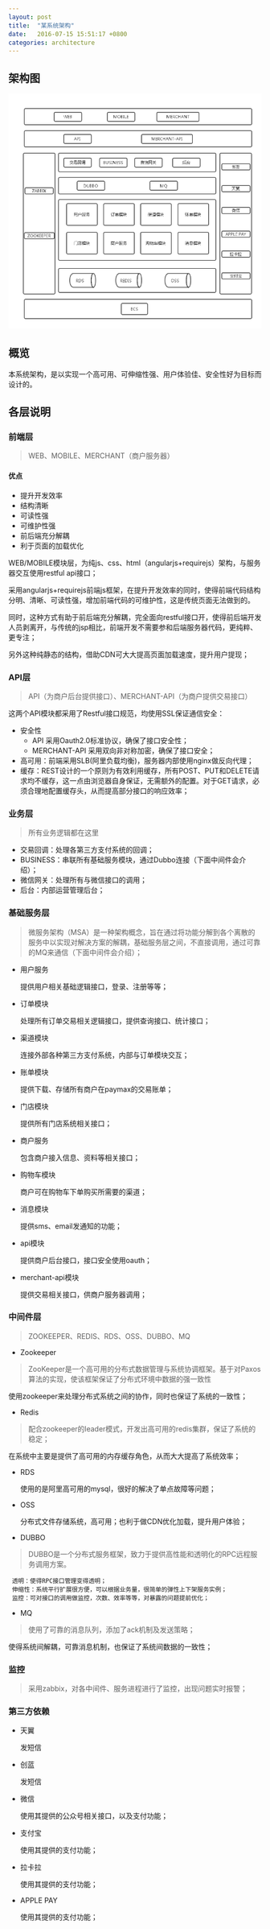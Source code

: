 ```yaml
---
layout: post
title:  "某系统架构"
date:   2016-07-15 15:51:17 +0800
categories: architecture
---
```


## 架构图

![架构图](https://raw.githubusercontent.com/monkeyissexy/attachment/master/images/paymax.png)

<!--more-->

## 概览

本系统架构，是以实现一个高可用、可伸缩性强、用户体验佳、安全性好为目标而设计的。

## 各层说明

### 前端层
> WEB、MOBILE、MERCHANT（商户服务器）

#### 优点

* 提升开发效率
* 结构清晰
* 可读性强
* 可维护性强
* 前后端充分解耦
* 利于页面的加载优化


WEB/MOBILE模块层，为纯js、css、html（angularjs+requirejs）架构，与服务器交互使用restful api接口；

采用angularjs+requirejs前端js框架，在提升开发效率的同时，使得前端代码结构分明、清晰、可读性强，增加前端代码的可维护性，这是传统页面无法做到的。

同时，这种方式有助于前后端充分解耦，完全面向restful接口开，使得前后端开发人员剥离开，与传统的jsp相比，前端开发不需要参和后端服务器代码，更纯粹、更专注；

另外这种纯静态的结构，借助CDN可大大提高页面加载速度，提升用户提现；


### API层
> API（为商户后台提供接口）、MERCHANT-API（为商户提供交易接口）

这两个API模块都采用了Restful接口规范，均使用SSL保证通信安全：

* 安全性
	* API 采用Oauth2.0标准协议，确保了接口安全性；
	* MERCHANT-API 采用双向非对称加密，确保了接口安全；
* 高可用：前端采用SLB(阿里负载均衡)，服务器内部使用nginx做反向代理；
* 缓存：REST设计的一个原则为有效利用缓存，所有POST、PUT和DELETE请求均不缓存，这一点由浏览器自身保证，无需额外的配置。对于GET请求，必须合理地配置缓存头，从而提高部分接口的响应效率；


### 业务层

> 所有业务逻辑都在这里

* 交易回调：处理各第三方支付系统的回调；
* BUSINESS：串联所有基础服务模块，通过Dubbo连接（下面中间件会介绍）；
* 微信网关：处理所有与微信接口的调用；
* 后台：内部运营管理后台；


### 基础服务层
> 微服务架构（MSA）是一种架构概念，旨在通过将功能分解到各个离散的服务中以实现对解决方案的解耦，基础服务层之间，不直接调用，通过可靠的MQ来通信（下面中间件会介绍）；

* 用户服务

 	提供用户相关基础逻辑接口，登录、注册等等；

* 订单模块

	处理所有订单交易相关逻辑接口，提供查询接口、统计接口；

* 渠道模块

	连接外部各种第三方支付系统，内部与订单模块交互；

* 账单模块

	提供下载、存储所有商户在paymax的交易账单；

* 门店模块

	提供所有门店系统相关接口；

* 商户服务

	包含商户接入信息、资料等相关接口；

* 购物车模块
	
	商户可在购物车下单购买所需要的渠道；

* 消息模块
	
	提供sms、email发通知的功能；

* api模块

	提供商户后台接口，接口安全使用oauth；

* merchant-api模块
	
	提供交易相关接口，供商户服务器调用；


### 中间件层
> ZOOKEEPER、REDIS、RDS、OSS、DUBBO、MQ

* Zookeeper

> ZooKeeper是一个高可用的分布式数据管理与系统协调框架。基于对Paxos算法的实现，使该框架保证了分布式环境中数据的强一致性
	
使用zookeeper来处理分布式系统之间的协作，同时也保证了系统的一致性；
	
* Redis

> 配合zookeeper的leader模式，开发出高可用的redis集群，保证了系统的稳定；
	
在系统中主要是提供了高可用的内存缓存角色，从而大大提高了系统效率；

* RDS
	
	使用的是阿里高可用的mysql，很好的解决了单点故障等问题；

* OSS
	
	分布式文件存储系统，高可用；也利于做CDN优化加载，提升用户体验；

* DUBBO

> DUBBO是一个分布式服务框架，致力于提供高性能和透明化的RPC远程服务调用方案。

```
 透明：使得RPC接口管理变得透明；
 伸缩性：系统平行扩展很方便，可以根据业务量，很简单的弹性上下架服务实例；
 监控：可对接口的调用做监控，次数、效率等等，对暴露的问题提前优化；
```

* MQ

> 使用了可靠的消息队列，添加了ack机制及发送策略；

使得系统间解耦，可靠消息机制，也保证了系统间数据的一致性；

### 监控
> 采用zabbix，对各中间件、服务进程进行了监控，出现问题实时报警；


### 第三方依赖
* 天翼
	
	发短信

* 创蓝
	
	发短信

* 微信
	
	使用其提供的公众号相关接口，以及支付功能；
	
* 支付宝
	
	使用其提供的支付功能；
	
* 拉卡拉
	
	使用其提供的支付功能；
	
* APPLE PAY
	
	使用其提供的支付功能；

